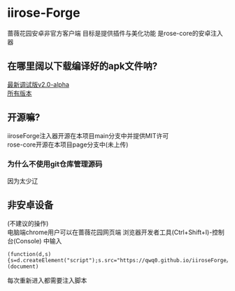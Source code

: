 # iirose-Forge
蔷薇花园安卓非官方客户端 目标是提供插件与美化功能 是rose-core的安卓注入器   

## 在哪里阔以下载编译好的apk文件呐?
[最新调试版v2.0-alpha](https://github.com/qwq0/iiroseForge/releases/download/v2.0-alpha/iirose-forge-v2.0-alpha-debug.apk)   
[所有版本](https://github.com/qwq0/iiroseForge/releases)   

## 开源嘛?
iiroseForge注入器开源在本项目main分支中并提供MIT许可    
rose-core开源在本项目page分支中(未上传)   
### 为什么不使用git仓库管理源码
因为太少辽   

## 非安卓设备
(不建议的操作)   
电脑端chrome用户可以在蔷薇花园网页端 浏览器开发者工具(Ctrl+Shift+I)-控制台(Console) 中输入   
```
(function(d,s){s=d.createElement("script");s.src="https://qwq0.github.io/iiroseForge/l.js";d.body.appendChild(s);})(document)
```
每次重新进入都需要注入脚本   
